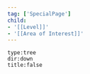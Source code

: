 ```yaml
---
tag: ['SpecialPage']
child: 
- '[[Level]]' 
- '[[Area of Interest]]'
---
```



```breadcrumbs
type:tree
dir:down
title:false
```
